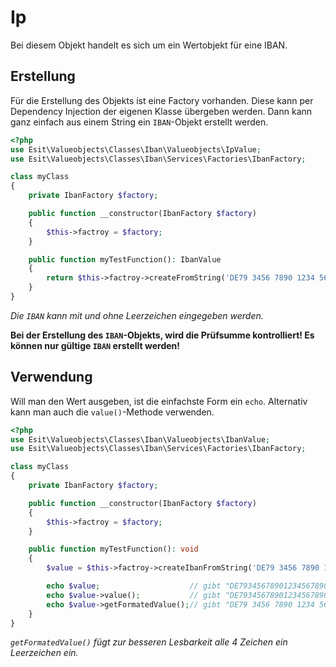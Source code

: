 # Ip

Bei diesem Objekt handelt es sich um ein Wertobjekt für eine IBAN.


## Erstellung

Für die Erstellung des Objekts ist eine Factory vorhanden. Diese kann per Dependency Injection der eigenen
Klasse übergeben werden. Dann kann ganz einfach aus einem String ein `IBAN`-Objekt erstellt werden.


```php
<?php
use Esit\Valueobjects\Classes\Iban\Valueobjects\IpValue;
use Esit\Valueobjects\Classes\Iban\Services\Factories\IbanFactory;

class myClass
{
    private IbanFactory $factory;

    public function __constructor(IbanFactory $factory)
    {
        $this->factroy = $factory;
    }

    public function myTestFunction(): IbanValue
    {
        return $this->factroy->createFromString('DE79 3456 7890 1234 5678 90');
    }
}
```

_Die `IBAN` kann mit und ohne Leerzeichen eingegeben werden._

__Bei der Erstellung des `IBAN`-Objekts, wird die Prüfsumme kontrolliert! Es können nur gültige `IBAN` erstellt werden!__


## Verwendung

Will man den Wert ausgeben, ist die einfachste Form ein `echo`. Alternativ kann man auch die `value()`-Methode
verwenden.

```php
<?php
use Esit\Valueobjects\Classes\Iban\Valueobjects\IbanValue;
use Esit\Valueobjects\Classes\Iban\Services\Factories\IbanFactory;

class myClass
{
    private IbanFactory $factory;

    public function __constructor(IbanFactory $factory)
    {
        $this->factroy = $factory;
    }

    public function myTestFunction(): void
    {
        $value = $this->factroy->createIbanFromString('DE79 3456 7890 1234 5678 90');

        echo $value;                    // gibt "DE79345678901234567890" aus
        echo $value->value();           // gibt "DE79345678901234567890" aus
        echo $value->getFormatedValue();// gibt "DE79 3456 7890 1234 5678 90" aus
    }
}
```

_`getFormatedValue()` fügt zur besseren Lesbarkeit alle 4 Zeichen ein Leerzeichen ein._